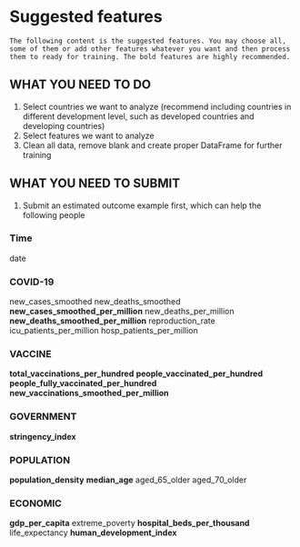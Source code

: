 # Suggested features
```
The following content is the suggested features. You may choose all, some of them or add other features whatever you want and then process them to ready for training. The bold features are highly recommended.
```
## WHAT YOU NEED TO DO
1. Select countries we want to analyze (recommend including countries in different development level, such as developed countries and developing countries)
2. Select features we want to analyze
3. Clean all data, remove blank and create proper DataFrame for further training

## WHAT YOU NEED TO SUBMIT
1. Submit an estimated outcome example first, which can help the following people

### Time
date

### COVID-19
new_cases_smoothed
new_deaths_smoothed
**new_cases_smoothed_per_million**
new_deaths_per_million
**new_deaths_smoothed_per_million**
reproduction_rate
icu_patients_per_million
hosp_patients_per_million

### VACCINE
**total_vaccinations_per_hundred**
**people_vaccinated_per_hundred**
**people_fully_vaccinated_per_hundred**
**new_vaccinations_smoothed_per_million**

### GOVERNMENT
**stringency_index**

### POPULATION
**population_density**
**median_age**
aged_65_older
aged_70_older

### ECONOMIC
**gdp_per_capita**
extreme_poverty
**hospital_beds_per_thousand**
life_expectancy
**human_development_index**